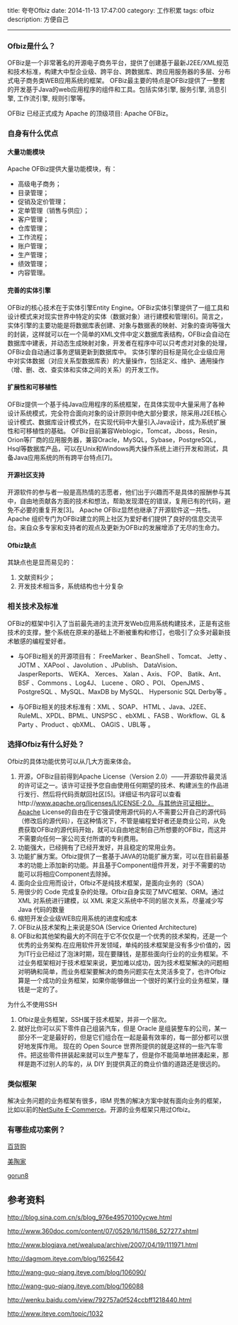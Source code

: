 title: 夸夸Ofbiz
date: 2014-11-13 17:47:00
category: 工作积累
tags: ofbiz
description: 方便自己

---


### Ofbiz是什么？ ###
OFBiz是一个非常著名的开源电子商务平台，提供了创建基于最新J2EE/XML规范和技术标准，构建大中型企业级、跨平台、跨数据库、跨应用服务器的多层、分布式电子商务类WEB应用系统的框架。 OFBiz最主要的特点是OFBiz提供了一整套的开发基于Java的web应用程序的组件和工具。包括实体引擎, 服务引擎, 消息引擎, 工作流引擎, 规则引擎等。

OFBiz 已经正式成为 Apache 的顶级项目: Apache OFBiz。


### 自身有什么优点 ###

#### 大量功能模块 ####

Apache OFBiz提供大量功能模块，有：

- 高级电子商务；
- 目录管理；
- 促销及定价管理；
- 定单管理（销售与供应）；
- 客户管理；
- 仓库管理；
- 工作流程；
- 账户管理；
- 生产管理；
- 绩效管理；
- 内容管理。


#### 完善的实体引擎 ####

OFBiz的核心技术在于实体引擎Entity Engine。OFBiz实体引擎提供了一组工具和设计模式来对现实世界中特定的实体（数据对象）进行建模和管理[6]。简言之，实体引擎的主要功能是将数据库表创建、对象与数据表的映射、对象的查询等强大的封装，这样就可以在一个简单的XML文件中定义数据库表结构，OFBiz会自动在数据库中建表，并动态生成映射对象，开发者在程序中可以只考虑对对象的处理，OFBiz会自动通过事务逻辑更新到数据库中。
实体引擎的目标是简化企业级应用中对实体数据（对应关系型数据库表）的大量操作，包括定义、维护、通用操作（增、删、改、查实体和实体之间的关系）的开发工作。

#### 扩展性和可移植性 ####

OFBiz提供一个基于纯Java应用程序的系统框架，在具体实现中大量采用了各种设计系统模式，完全符合面向对象的设计原则中绝大部分要求，除采用J2EE核心设计模式、数据库设计模式外，在实现代码中大量引入Java设计，成为系统扩展性和可移植性的基础。
OFBiz目前兼容Weblogic，Tomcat，Jboss，Resin，Orion等厂商的应用服务器，兼容Oracle，MySQL，Sybase，PostgreSQL，Hsql等数据库产品，可以在Unix和Windows两大操作系统上进行开发和测试，具备Java应用系统的所有跨平台特点[7]。

#### 开源社区支持 ####

开源软件的参与者一般是高热情的志愿者，他们出于兴趣而不是具体的报酬参与其中，自由地贡献各方面的技术和想法，帮助发现潜在的错误，复用已有的代码，避免不必要的重复开发[3]。
Apache OFBiz显然也继承了开源软件这一共性。Apache 组织专门为OFBiz建立的网上社区为爱好者们提供了良好的信息交流平台。来自众多专家和支持者的观点及更新为OFBiz的发展增添了无尽的生命力。

#### Ofbiz缺点 ####

其缺点也是显而易见的：

1. 文献资料少；
2. 开发技术相当多，系统结构也十分复杂

### 相关技术及标准 ###

OFBiz的框架中引入了当前最先进的主流开发Web应用系统构建技术，正是有这些技术的支撑，整个系统在原来的基础上不断被重构和修订，也吸引了众多对最新技术敏感的编程爱好者。

- 与OFBiz相关的开源项目有： FreeMarker 、BeanShell 、Tomcat、 Jetty 、JOTM 、XAPool 、Javolution 、JPublish、 DataVision、 JasperReports、 WEKA、 Xerces、 Xalan 、Axis、 FOP、 Batik、Ant、 BSF 、Commons 、Log4J、 Lucene 、ORO 、POI、 OpenJMS 、PostgreSQL 、MySQL、MaxDB by MySQL、 Hypersonic SQL Derby等 。

- 与OFBiz相关的技术标准有：XML 、SOAP、 HTML 、Java、J2EE、 RuleML、XPDL、BPML、UNSPSC 、ebXML 、FASB 、Workflow、GL & Party 、Product 、qbXML、 OAGIS 、UBL等 。

### 选择Ofbiz有什么好处？ ###

Ofbiz的具体功能优势可以从几大方面来体会。
1. 开源，OFBiz目前得到Apache License（Version 2.0）——开源软件最灵活的许可证之一。该许可证授予您自由使用任何期望的技术、构建派生的作品进行发行、然后将代码贡献回社区[5]。详细证书内容可以查看http://www.apache.org/licenses/LICENSE-2.0。与其他许可证相比，Apache License的自由在于它强调使用源代码的人不需要公开自己的源代码（修改后的源代码），在这种情况下，不管是编程爱好者还是商业公司，从免费获取OFBiz的源代码开始，就可以自由地定制自己所想要的OFBiz，而这并不需要向任何一家公司支付所谓的专利费用。
2. 功能强大，已经拥有了已经开发好，并且稳定的常用业务。
3. 功能扩展方案。Ofbiz提供了一套基于JAVA的功能扩展方案，可以在目前最基本的功能上添加新的功能。并且基于Component组件开发，对于不需要的功能可以将相应Component去除掉。
4. 面向企业应用而设计，Ofbiz不是纯技术框架，是面向业务的（SOA）
5. 用很少的 Code 完成复杂的处理。Ofbiz自身实现了MVC框架、ORM。通过 XML 对系统进行建模，以 XML 来定义系统中不同的层次关系，尽量减少写 Java 代码的数量
6. 缩短开发企业级WEB应用系统的进度和成本
7. OFBiz从技术架构上来说是SOA (Service Oriented Architecture)
8. OFBiz和其他架构最大的不同在于它不仅仅是一个优秀的技术架构，还是一个优秀的业务架构.在应用软件开发领域，单纯的技术框架是没有多少价值的，因为IT行业已经过了泡沫时期，现在要赚钱，是那些面向行业的的业务框架。不过业务框架相对于技术框架来说，更加难以成功，因为技术框架解决的问题相对明确和简单，而业务框架要解决的商务问题实在太灵活多变了，也许Ofbiz算是一个成功的业务框架，如果你能够做出一个很好的某行业的业务框架，赚钱是一定的了。 


为什么不使用SSH

1. Ofbiz是业务框架，SSH属于技术框架，并非一个层次。
2. 就好比你可以买下零件自己组装汽车，但是 Oracle 是组装整车的公司，某一部分不一定是最好的，但是它们组合在一起是最有效率的，每一部分都可以很好地发挥作用。 现在的 Open Source 世界所提供的就是这样的一些汽车零件。把这些零件拼装起来就可以生产整车了，但是你不能简单地拼凑起来，那样是跑不过别人的车的，从 DIY 到提供真正的商业价值的道路还是很远的。

### 类似框架 ###
解决业务问题的业务框架有很多，IBM 兜售的解决方案中就有面向业务的框架，比如以前的[NetSuite E-Commerce](http://www.netsuite.com/portal/home.shtml)。开源的业务框架只用过Ofbiz。


### 有哪些成功案例？ ###

[百货购](http://www.100hg.com/)

[美陶家](http://www.meitaojia.com/)

[gorun8](http://www.gorun8.cn/dyn/main)



## 参考资料 ##

http://blog.sina.com.cn/s/blog_976e49570100ycwe.html

http://www.360doc.com/content/07/0529/16/11586_527277.shtml

http://www.blogjava.net/wealupa/archive/2007/04/19/111971.html

http://dagmom.iteye.com/blog/1625642

http://wang-guo-qiang.iteye.com/blog/106090/

http://wang-guo-qiang.iteye.com/blog/106088

http://wenku.baidu.com/view/792757a0f524ccbff1218440.html

http://www.iteye.com/topic/1032